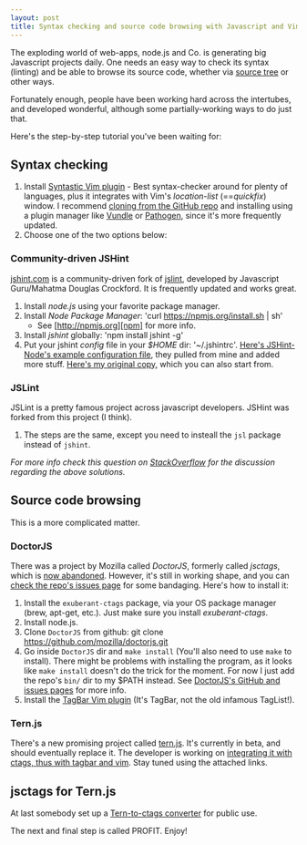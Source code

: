 ```yaml
---
layout: post
title: Syntax checking and source code browsing with Javascript and Vim
---
```


The exploding world of web-apps, node.js and Co. is generating big Javascript projects daily. One needs an easy way to check its syntax (linting) and be able to browse its source code, whether via [source tree][tagbar] or other ways.

Fortunately enough, people have been working hard across the intertubes, and developed wonderful, although some partially-working ways to do just that.

Here's the step-by-step tutorial you've been waiting for:

## Syntax checking

 1. Install [Syntastic Vim plugin][syntastic] - Best syntax-checker around for plenty of languages, plus it integrates with Vim's *location-list* (==*quickfix*) window. I recommend [cloning from the GitHub repo][syntastic-github] and installing using a plugin manager like [Vundle][vundle] or [Pathogen][pathogen], since it's more frequently updated.
 2. Choose one of the two options below:

### Community-driven JSHint

[jshint.com][jshint] is a community-driven fork of [jslint][jslint], developed by Javascript Guru/Mahatma Douglas Crockford. It is frequently updated and works great.

 1. Install *node.js* using your favorite package manager.
 2. Install *Node Package Manager*: 'curl https://npmjs.org/install.sh | sh'
    - See [http://npmjs.org][npm] for more info.
 3. Install *jshint* globally: 'npm install jshint -g'
 4. Put your jshint *config* file in your *$HOME* dir: '~/.jshintrc'. [Here's JSHint-Node's example configuration file][jshint-config], they pulled from mine and added more stuff. [Here's my original copy][my-config], which you can also start from.

### JSLint

JSLint is a pretty famous project across javascript developers. JSHint was forked from this project (I think).

 1. The steps are the same, except you need to insteall the `jsl` package instead of `jshint`.

*For more info check this question on [StackOverflow][stack-syntax] for the discussion regarding the above solutions.*

## Source code browsing

This is a more complicated matter.

### DoctorJS

There was a project by Mozilla called *DoctorJS*, formerly called *jsctags*, which is [now abandoned][dead]. However, it's still in working shape, and you can [check the repo's issues page][issues] for some bandaging. Here's how to install it:

  1. Install the `exuberant-ctags` package, via your OS package manager (brew, apt-get, etc.). Just make sure you install *exuberant-ctags*.
  2. Install node.js.
  3. Clone `DoctorJS` from github: git clone https://github.com/mozilla/doctorjs.git
  4. Go inside `DoctorJS` dir and `make install` (You'll also need to use `make` to install). There might be problems with installing the program, as it looks like `make install` doesn't do the trick for the moment. For now I just add the repo's `bin/` dir to my $PATH instead. See [DoctorJS's GitHub and issues pages][issues] for more info.
  5. Install the [TagBar Vim plugin][tagbar] (It's TagBar, not the old infamous TagList!).

### Tern.js

There's a new promising project called [tern.js][tern]. It's currently in beta, and should eventually replace it. The developer is working on [integrating it with ctags, thus with tagbar and vim][tern-vim]. Stay tuned using the attached links.

## jsctags for Tern.js

At last somebody set up a [Tern-to-ctags converter][tern-jsctags] for public use.

The next and final step is called PROFIT. Enjoy!


  [syntastic]: http://www.vim.org/scripts/script.php?script_id=2736
  [syntastic-github]: https://github.com/scrooloose/syntastic/
  [vundle]: https://github.com/gmarik/vundle
  [pathogen]: http://www.vim.org/scripts/script.php?script_id=2332
  [jshint]: http://jshint.com
  [npm]: http://npmjs.org
  [my-config]: https://github.com/oryband/dotfiles/blob/master/jshintrc
  [jshint-config]: https://github.com/jshint/jshint/blob/master/examples/.jshintrc
  [tagbar]: http://majutsushi.github.io/tagbar/
  [jslint]: http://www.jslint.com/
  [dead]: https://groups.google.com/forum/?fromgroups=#!topic/js-tools/tZ-1jDYxGZk
  [issues]: https://github.com/mozilla/doctorjs/issues
  [stack-syntax]: http://stackoverflow.com/questions/473478/vim-jslint/5893447#5893447
  [stack-source]: http://stackoverflow.com/questions/4777366/recommended-vim-plugins-for-javascript-coding/5893600#5893600
  [tern]: http://ternjs.net/
  [tern-vim]: https://github.com/marijnh/tern_for_vim
  [tern-jsctags]: https://github.com/ramitos/jsctags
